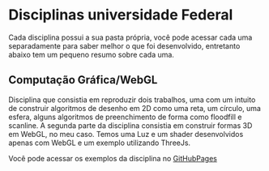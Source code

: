# Disciplinas universidade Federal

Cada disciplina possui a sua pasta própria, você pode acessar cada uma separadamente para saber melhor o que foi desenvolvido, entretanto abaixo tem um pequeno resumo sobre cada uma.

## Computação Gráfica/WebGL
Disciplina que consistia em reproduzir dois trabalhos, uma com um intuito de construir algoritmos de desenho em 2D como uma reta, um círculo, uma esfera, alguns algoritmos de preenchimento de forma como floodfill e scanline.
A segunda parte da disciplina consistia em construir formas 3D em WebGL, no meu caso. Temos uma Luz e um shader desenvolvidos apenas com WebGL e um exemplo utilizando ThreeJs.

Você pode acessar os exemplos da disciplina no [GitHubPages](https://magnomont12.github.io/DisciplinasUFC/)

